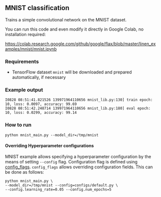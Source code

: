 ## MNIST classification

Trains a simple convolutional network on the MNIST dataset.

You can run this code and even modify it directly in Google Colab, no
installation required:

https://colab.research.google.com/github/google/flax/blob/master/linen_examples/mnist/mnist.ipynb

### Requirements
* TensorFlow dataset `mnist` will be downloaded and prepared automatically, if necessary

### Example output

```
I0828 08:51:41.821526 139971964110656 mnist_lib.py:130] train epoch: 10, loss: 0.0097, accuracy: 99.69
I0828 08:51:42.248714 139971964110656 mnist_lib.py:180] eval epoch: 10, loss: 0.0299, accuracy: 99.14
```

### How to run

`python mnist_main.py --model_dir=/tmp/mnist`

#### Overriding Hyperparameter configurations

MNIST example allows specifying a hyperparameter configuration by the means of
setting `--config` flag. Configuration flag is defined using
[config_flags](https://github.com/google/ml_collections/tree/master#config-flags).
`config_flags` allows overriding configuration fields. This can be done as
follows:

```shell
python mnist_main.py \
--model_dir=/tmp/mnist --config=configs/default.py \
--config.learning_rate=0.05 --config.num_epochs=5
```
